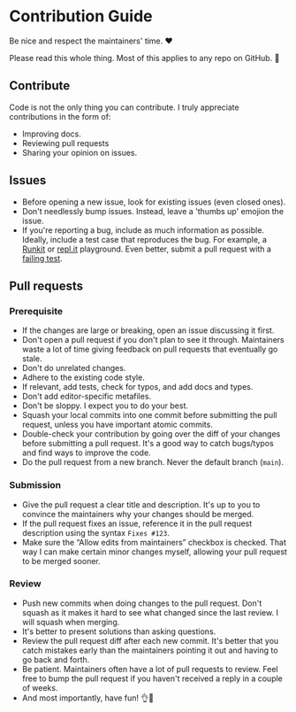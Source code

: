 # Contribution Guide

Be nice and respect the maintainers' time. ❤️

Please read this whole thing. Most of this applies to any repo on GitHub. 🙏

## Contribute

Code is not the only thing you can contribute. I truly appreciate contributions in the form of:

- Improving docs.
- Reviewing pull requests
- Sharing your opinion on issues.

## Issues

- Before opening a new issue, look for existing issues (even closed ones).
- Don't needlessly bump issues. Instead, leave a 'thumbs up' emojion the issue.
- If you're reporting a bug, include as much information as possible. Ideally, include a test case that reproduces the bug. For example, a [Runkit](https://runkit.com) or [repl.it](https://repl.it) playground. Even better, submit a pull request with a [failing test](https://github.com/avajs/ava/blob/master/docs/01-writing-tests.md#failing-tests).

## Pull requests

### Prerequisite

- If the changes are large or breaking, open an issue discussing it first.
- Don't open a pull request if you don't plan to see it through. Maintainers waste a lot of time giving feedback on pull requests that eventually go stale.
- Don't do unrelated changes.
- Adhere to the existing code style.
- If relevant, add tests, check for typos, and add docs and types.
- Don't add editor-specific metafiles.
- Don't be sloppy. I expect you to do your best.
- Squash your local commits into one commit before submitting the pull request, unless you have important atomic commits.
- Double-check your contribution by going over the diff of your changes before submitting a pull request. It's a good way to catch bugs/typos and find ways to improve the code.
- Do the pull request from a new branch. Never the default branch (`main`).

### Submission

- Give the pull request a clear title and description. It's up to you to convince the maintainers why your changes should be merged.
- If the pull request fixes an issue, reference it in the pull request description using the syntax `Fixes #123`.
- Make sure the “Allow edits from maintainers” checkbox is checked. That way I can make certain minor changes myself, allowing your pull request to be merged sooner.

### Review

- Push new commits when doing changes to the pull request. Don't squash as it makes it hard to see what changed since the last review. I will squash when merging.
- It's better to present solutions than asking questions.
- Review the pull request diff after each new commit. It's better that you catch mistakes early than the maintainers pointing it out and having to go back and forth.
- Be patient. Maintainers often have a lot of pull requests to review. Feel free to bump the pull request if you haven't received a reply in a couple of weeks.
- And most importantly, have fun! 👌🎉
